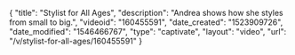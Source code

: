 {
    "title": "Stylist for All Ages",
    "description": "Andrea shows how she styles from small to big.",
    "videoid": "160455591",
    "date_created": "1523909726",
    "date_modified": "1546466767",
    "type": "captivate",
    "layout": "video",
    "url": "\/v\/stylist-for-all-ages\/160455591"
}
